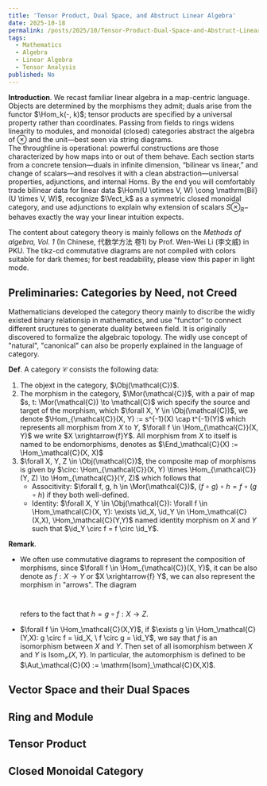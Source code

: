 ```yaml
---
title: 'Tensor Product, Dual Space, and Abstruct Linear Algebra'
date: 2025-10-18
permalink: /posts/2025/10/Tensor-Product-Dual-Space-and-Abstruct-Linear-Algebra/
tags:
  - Mathematics
  - Algebra
  - Linear Algebra
  - Tensor Analysis
published: No
---
```

**Introduction**. We recast familiar linear algebra in a map-centric language. Objects are determined by the morphisms they admit; duals arise from the functor $\Hom_k(-, k)$; tensor products are specified by a universal property rather than coordinates. Passing from fields to rings widens linearity to modules, and monoidal (closed) categories abstract the algebra of $\otimes$ and the unit—best seen via string diagrams.\
The throughline is operational: powerful constructions are those characterized by how maps into or out of them behave. Each section starts from a concrete tension—duals in infinite dimension, “bilinear vs linear,” and change of scalars—and resolves it with a clean abstraction—universal properties, adjunctions, and internal Homs. By the end you will comfortably trade bilinear data for linear data $\Hom(U \otimes V, W) \cong \mathrm{Bil}(U \times V, W)$, recognize $\Vect_k$ as a symmetric closed monoidal category, and use adjunctions to explain why extension of scalars $S \otimes_R -$ behaves exactly the way your linear intuition expects.

The content about category theory is mainly follows on the *Methods of algebra, Vol. 1* (In Chinese, 代数学方法 卷1) by Prof. Wen-Wei Li (李文威) in PKU. The tikz-cd commutative diagrams are not compiled with colors suitable for dark themes; for best readability, please view this paper in light mode.

Preliminaries: Categories by Need, not Creed
---

Mathematicians developed the category theory mainly to discribe the widly existed binary relationsip in mathematics, and use "functor" to connect different sructures to generate duality between field. It is originally discovered to formalize the algebraic topology. The widly use concept of "natural", "canonical" can also be properly explained in the language of category.

**Def**. A category $\mathcal{C}$ consists the following data:

1. The objext in the category, $\Obj(\mathcal{C})$.
2. The morphism in the category, $\Mor(\mathcal{C})$, with a pair of map $s, t: \Mor(\mathcal{C}) \to \mathcal{C}$ wich specify the source and target of the morphism, which $\forall X, Y \in \Obj(\mathcal{C})$, we denote $\Hom_{\mathcal{C}}(X, Y) := s^{-1}(X) \cap t^{-1}(Y)$ which represents all morphism from $X$ to $Y$, $\forall f \in \Hom_{\mathcal{C}}(X, Y)$ we write $X \xrightarrow{f}Y$. All morphism from $X$ to itself is named to be endomorphisms, denotes as $\End_\mathcal{C}(X) := \Hom_\mathcal{C}(X, X)$
3. $\forall X, Y, Z \in \Obj(\mathcal{C})$, the composite map of morphisms is given by $\circ: \Hom_{\mathcal{C}}(X, Y) \times \Hom_{\mathcal{C}}(Y, Z) \to \Hom_{\mathcal{C}}(Y, Z)$ which follows that
   - Associtivity: $\forall f, g, h \in \Mor(\mathcal{C})$, $(f \circ g) \circ h = f \circ (g \circ h)$ if they both well-defined.
   - Identity: $\forall X, Y \in \Obj(\mathcal{C}): \forall f \in \Hom_\mathcal{C}(X, Y): \exists \id_X, \id_Y \in \Hom_\mathcal{C}(X,X), \Hom_\mathcal{C}(Y,Y)$ named identity morphism on $X$ and $Y$ such that $\id_Y \circ f = f \circ \id_Y$.

**Remark**.
- We often use commutative diagrams to represent the composition of morphisms, since $\forall f \in \Hom_{\mathcal{C}}(X, Y)$, it can be also denote as $f: X \to Y$ or $X \xrightarrow{f} Y$, we can also represent the morphism in "arrows". The diagram

  <div style="display:flex; justify-content:center; margin:1.5em 0;">
    <script type="text/tikz">
      \Large
      \begin{tikzcd}[row sep=3em, column sep=4em]
        X \arrow[r, "f"] \arrow[rd, "h"] & Y \arrow[d, "g"] \\
        & Z
      \end{tikzcd}
    </script>
  </div>

  refers to the fact that $h = g \circ f: X \to Z$.
- $\forall f \in \Hom_\mathcal{C}(X,Y)$, if $\exists g \in \Hom_\mathcal{C}(Y,X): g \circ f = \id_X, \ f \circ g = \id_Y$, we say that $f$ is an isomorphism between $X$ and $Y$. Then set of all isomorphism between $X$ and $Y$ is $\mathrm{Isom}_\mathcal{C}(X, Y)$. In particular, the automorphism is defined to be $\Aut_\mathcal{C}(X) := \mathrm{Isom}_\mathcal{C}(X,X)$.

Vector Space and their Dual Spaces
---

Ring and Module
---

Tensor Product
---

Closed Monoidal Category
---
